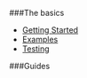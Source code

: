 ###The basics

- [Getting Started](#getting-started)    
- [Examples](#examples)
- [Testing](#testing)

###Guides
